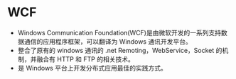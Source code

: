 # WCF

- Windows Communication Foundation(WCF)是由微软开发的一系列支持数据通信的应用程序框架，可以翻译为 Windows 通讯开发平台。
- 整合了原有的 windows 通讯的 .net Remoting，WebService，Socket 的机制，并融合有 HTTP 和 FTP 的相关技术。
- 是 Windows 平台上开发分布式应用最佳的实践方式。
